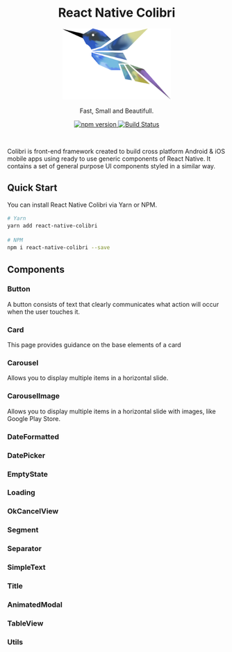<div align="center">
    <h1>React Native Colibri</h1>
    <img src="./docs/colibri.png" width="250" />
    <p align="center">
        Fast, Small and Beautifull.
    </p>    
    <p>
        <a href="https://badge.fury.io/js/react-native-colibri">
            <img src="https://badge.fury.io/js/react-native-colibri.svg" alt="npm version">
        </a>
        <a href="https://travis-ci.org/nidorx/react-native-colibri">
            <img src="https://travis-ci.org/nidorx/react-native-colibri.svg?branch=master" alt="Build Status">
        </a>
    </p>
</div>

<br>

Colibri is front-end framework created to build cross platform Android & iOS mobile apps using ready to use generic components of React Native. It contains a set of general purpose UI components styled in a similar way.

## Quick Start

You can install React Native Colibri via Yarn or NPM.

```bash
# Yarn
yarn add react-native-colibri

# NPM
npm i react-native-colibri --save
```


## Components

### Button
A button consists of text that clearly communicates what action will occur when the user touches it.

### Card
This page provides guidance on the base elements of a card

### Carousel
Allows you to display multiple items in a horizontal slide.

### CarouselImage
Allows you to display multiple items in a horizontal slide with images, like Google Play Store.

### DateFormatted

### DatePicker

### EmptyState

### Loading

### OkCancelView

### Segment

### Separator

### SimpleText

### Title

### AnimatedModal

### TableView

### Utils
